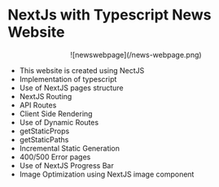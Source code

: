 # NextJs with Typescript News Website

<p align="center">
     ![newswebpage](/news-webpage.png)
</p>

- This website is created using NectJS
- Implementation of typescript
- Use of NextJS pages structure
- NextJS Routing
- API Routes
- Client Side Rendering
- Use of Dynamic Routes
- getStaticProps
- getStaticPaths
- Incremental Static Generation
- 400/500 Error pages
- Use of NextJS Progress Bar
- Image Optimization using NextJS image component
